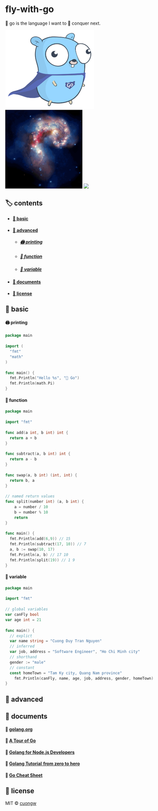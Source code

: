 # fly-with-go

🐹 go is the language I want to 🛶 conquer next.

<p>
  <img src='./images/gopher.png' height=250 />
  <img src='./images/cat.gif' height=250 />
  <img src='./images/joker.gif' height=250 />
</p>

## 🏷️ contents

- #### [🛴 basic](#basic)

- #### [🚀 advanced](#advanced)

  - ##### [🖨️ printing](#printing)

  - ##### [🔫 function](#function)

  - ##### [🌳 variable](#variable)

- #### [📙 documents](#documents)

- #### [🚧 license](#license)

<h2 id="basic">🛴 basic</h2>

<h4 id="printing">🖨️ printing</h4>

```go
package main

import (
  "fmt"
  "math"
)

func main() {
  fmt.Println("Hello %s", "🐹 Go")
  fmt.Println(math.Pi)
}
```

<h4 id="function">🔫 function</h4>

```go
package main

import "fmt"

func add(a int, b int) int {
  return a + b
}

func subtract(a, b int) int {
  return a - b
}

func swap(a, b int) (int, int) {
  return b, a
}

// named return values
func split(number int) (a, b int) {
	a = number / 10
	b = number % 10
	return
}

func main() {
  fmt.Println(add(6,9)) // 15
  fmt.Println(subtract(17, 10)) // 7
  a, b := swap(10, 17)
  fmt.Println(a, b) // 17 10
  fmt.Println(split(19)) // 1 9
}
```

<h4 id="variable">🌳 variable</h4>

```go
package main

import "fmt"

// global variables
var canFly bool
var age int = 21

func main() {
  // explict
  var name string = "Cuong Duy Tran Nguyen"
  // inferred
  var job, address = "Software Engineer", "Ho Chi Minh city"
  // shorthand
  gender := "male"
  // constant
  const homeTown = "Tam Ky city, Quang Nam province"
	fmt.Println(canFly, name, age, job, address, gender, homeTown)
}
```

<h2 id="advanced">🚀 advanced</h2>

<h2 id="documents">📙 documents</h2>

#### 🦊 [golang.org](https://golang.org/)

#### 🦌 [A Tour of Go](https://tour.golang.org)

#### 🐧 [Golang for Node.js Developers](https://github.com/miguelmota/golang-for-nodejs-developers)

#### 🐠 [Golang Tutorial  from zero to hero](https://milapneupane.com.np/2019/07/06/learning-golang-from-zero-to-hero/)

#### 🐳 [Go Cheat Sheet](https://github.com/a8m/golang-cheat-sheet)

<h2>🚧 license</h2>

MIT © [cuongw](https://github.com/cuongw)
